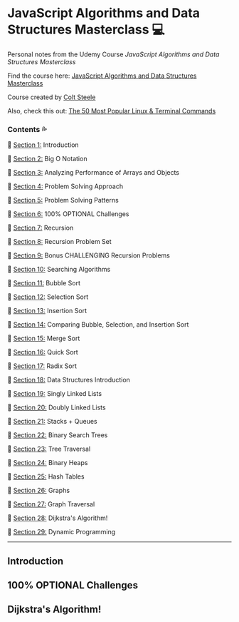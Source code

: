 # JavaScript Algorithms and Data Structures Masterclass 💻 #

Personal notes from the Udemy Course *JavaScript Algorithms and Data Structures Masterclass*

Find the course here: [JavaScript Algorithms and Data Structures Masterclass](https://www.udemy.com/course/js-algorithms-and-data-structures-masterclass/)

Course created by [Colt Steele](https://www.youtube.com/c/ColtSteeleCode)

Also, check this out: [The 50 Most Popular Linux & Terminal Commands](https://youtu.be/ZtqBQ68cfJc)

### Contents 💦 ###

🔹 [Section 1:](#1) Introduction

🔹 [Section 2:](#2) Big O Notation

🔹 [Section 3:](#3) Analyzing Performance of Arrays and Objects

🔹 [Section 4:](#4) Problem Solving Approach

🔹 [Section 5:](#5) Problem Solving Patterns

🔹 [Section 6:](#6) 100% OPTIONAL Challenges

🔹 [Section 7:](#7) Recursion

🔹 [Section 8:](#8) Recursion Problem Set

🔹 [Section 9:](#9) Bonus CHALLENGING Recursion Problems

🔹 [Section 10:](#10) Searching Algorithms

🔹 [Section 11:](#11) Bubble Sort

🔹 [Section 12:](#12) Selection Sort

🔹 [Section 13:](#13) Insertion Sort

🔹 [Section 14:](#14) Comparing Bubble, Selection, and Insertion Sort

🔹 [Section 15:](#15) Merge Sort

🔹 [Section 16:](#16) Quick Sort

🔹 [Section 17:](#17) Radix Sort

🔹 [Section 18:](#18) Data Structures Introduction

🔹 [Section 19:](#19) Singly Linked Lists

🔹 [Section 20:](#20) Doubly Linked Lists

🔹 [Section 21:](#21) Stacks + Queues

🔹 [Section 22:](#22) Binary Search Trees

🔹 [Section 23:](#23) Tree Traversal

🔹 [Section 24:](#24) Binary Heaps

🔹 [Section 25:](#25) Hash Tables

🔹 [Section 26:](#26) Graphs

🔹 [Section 27:](#27) Graph Traversal

🔹 [Section 28:](#28) Dijkstra's Algorithm!

🔹 [Section 29:](#29) Dynamic Programming

---

## Introduction <a name="1"></a>

## 100% OPTIONAL Challenges <a name="6"></a>

## Dijkstra's Algorithm! <a name="28"></a>